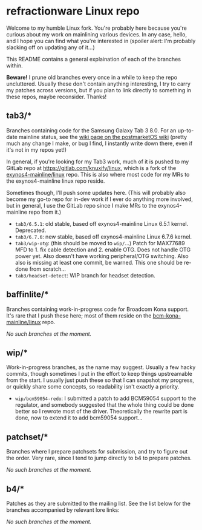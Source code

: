 # refractionware Linux repo

Welcome to my humble Linux fork. You're probably here because you're curious about my work on mainlining various devices. In any case, hello, and I hope you can find what you're interested in (spoiler alert: I'm probably slacking off on updating any of it...)

This README contains a general explaination of each of the branches within.

**Beware!** I prune old branches every once in a while to keep the repo uncluttered. Usually these don't contain anything interesting, I try to carry my patches across versions, but if you plan to link directly to something in these repos, maybe reconsider. Thanks!

## tab3/*

Branches containing code for the Samsung Galaxy Tab 3 8.0. For an up-to-date mainline status, see the [wiki page on the postmarketOS wiki](https://wiki.postmarketos.org/wiki/Samsung_Galaxy_Tab_3_8.0_(SM-T310)_(samsung-lt01wifi)) (pretty much any change I make, or bug I find, I instantly write down there, even if it's not in my repos yet!)

In general, if you're looking for my Tab3 work, much of it is pushed to my GitLab repo at https://gitlab.com/knuxify/linux, which is a fork of the [exynos4-mainline/linux](https://gitlab.com/exynos4-mainline/linux) repo. This is also where most code for my MRs to the exynos4-mainline linux repo reside.

Sometimes though, I'll push some updates here. (This will probably also become my go-to repo for in-dev work if I ever do anything more involved, but in general, I use the GitLab repo since I make MRs to the exynos4-mainline repo from it.)

- `tab3/6.5.1`: old stable, based off exynos4-mainline Linux 6.5.1 kernel. Deprecated.
- `tab3/6.7.6`: new stable, based off exynos4-mainline Linux 6.7.6 kernel.
- `tab3/wip-otg`: (this should be moved to `wip/`...) Patch for MAX77689 MFD to 1. fix cable detection and 2. enable OTG. Does not handle OTG power yet. Also doesn't have working peripheral/OTG switching. Also also is missing at least one commit, be warned. This one should be re-done from scratch...
- `tab3/headset-detect`: WIP branch for headset detection.

## baffinlite/*

Branches containing work-in-progress code for Broadcom Kona support. It's rare that I push these here; most of them reside on the [bcm-kona-mainline/linux](https://github.com/bcm-kona-mainline/linux) repo.

*No such branches at the moment.*

## wip/*

Work-in-progress branches, as the name may suggest. Usually a few hacky commits, though sometimes I put in the effort to keep things upstreamable from the start. I usually just push these so that I can snapshot my progress, or quickly share some concepts, so readability isn't exactly a priority.

- `wip/bcm59054-redo`: I submitted a patch to add BCM59054 support to the regulator, and somebody suggested that the whole thing could be done better so I rewrote most of the driver. Theoretically the rewrite part is done, now to extend it to add bcm59054 support...

## patchset/*

Branches where I prepare patchsets for submission, and try to figure out the order. Very rare, since I tend to jump directly to b4 to prepare patches.

*No such branches at the moment.*

## b4/*

Patches as they are submitted to the mailing list. See the list below for the branches accompanied by relevant lore links:

*No such branches at the moment.*
